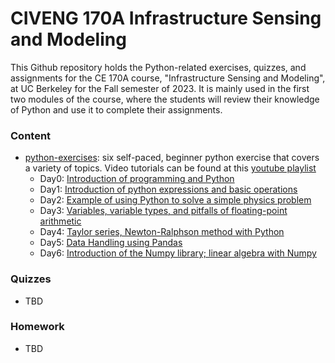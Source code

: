 # CIVENG 170A Infrastructure Sensing and Modeling
This Github repository holds the Python-related exercises, quizzes, and assignments for the CE 170A course, "Infrastructure Sensing and Modeling", at UC Berkeley for the Fall semester of 2023. It is mainly used in the first two modules of the course, where the students will review their knowledge of Python and use it to complete their assignments.

### Content
- [python-exercises](python-exercises): six self-paced, beginner python exercise that covers a variety of topics. Video tutorials can be found at this [youtube playlist](https://www.youtube.com/playlist?list=PLdML222URC1ZkKBuvMTNeLfv5LfiPZuyt)
  * Day0: [Introduction of programming and Python](https://github.com/UCB-CE170a/Fall2023/tree/main/PythonExercises/Day%200) 
  * Day1: [Introduction of python expressions and basic operations](https://github.com/UCB-CE170a/Fall2023/tree/main/PythonExercises/Day%201)
  * Day2: [Example of using Python to solve a simple physics problem](https://github.com/UCB-CE170a/Fall2023/tree/main/PythonExercises/Day%202) 
  * Day3: [Variables, variable types, and pitfalls of floating-point arithmetic](https://github.com/UCB-CE170a/Fall2023/tree/main/PythonExercises/Day%203)
  * Day4: [Taylor series, Newton-Ralphson method with Python](https://github.com/UCB-CE170a/Fall2023/tree/main/PythonExercises/Day%204)
  * Day5: [Data Handling using Pandas](https://github.com/UCB-CE170a/Fall2023/tree/main/PythonExercises/Day%205)
  * Day6: [Introduction of the Numpy library; linear algebra with Numpy](https://github.com/UCB-CE170a/Fall2023/tree/main/PythonExercises/Day%206) 


### Quizzes
  * TBD
  
### Homework
  * TBD
